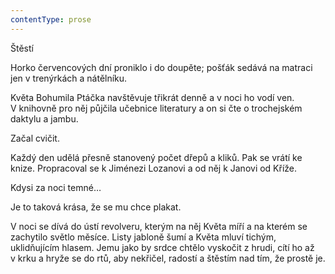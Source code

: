 ```yaml
---
contentType: prose
---
```


<section>

Štěstí

Horko červencových dní proniklo i do doupěte; pošťák sedává na matraci jen v trenýrkách a nátělníku.

Květa Bohumila Ptáčka navštěvuje třikrát denně a v noci ho vodí ven. V knihovně pro něj půjčila učebnice literatury a on si čte o trochejském daktylu a jambu.

Začal cvičit.

Každý den udělá přesně stanovený počet dřepů a kliků. Pak se vrátí ke knize. Propracoval se k Jiménezi Lozanovi a od něj k Janovi od Kříže.

Kdysi za noci temné…

Je to taková krása, že se mu chce plakat.

V noci se dívá do ústí revolveru, kterým na něj Květa míří a na kterém se zachytilo světlo měsíce. Listy jabloně šumí a Květa mluví tichým, uklidňujícím hlasem. Jemu jako by srdce chtělo vyskočit z hrudi, cítí ho až v krku a hryže se do rtů, aby nekřičel, radostí a štěstím nad tím, že prostě je.

</section>
